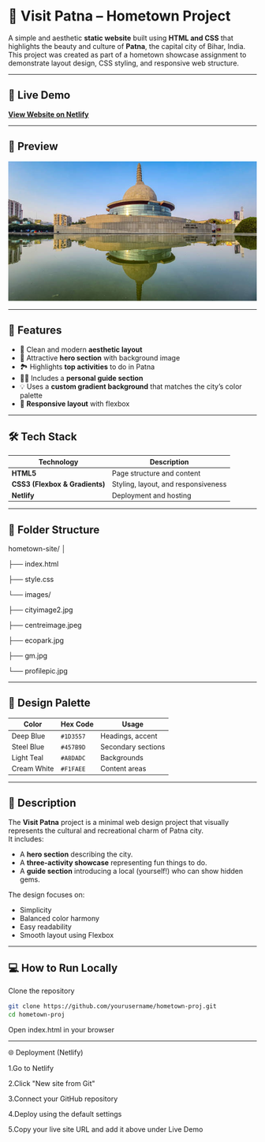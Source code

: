 # 🌆 Visit Patna – Hometown Project

A simple and aesthetic **static website** built using **HTML and CSS** that highlights the beauty and culture of **Patna**, the capital city of Bihar, India.  
This project was created as part of a hometown showcase assignment to demonstrate layout design, CSS styling, and responsive web structure.

---

## 🚀 Live Demo
**[View Website on Netlify](https://hometownwebsiteprac.netlify.app/)**  

---

## 📸 Preview
![Visit Patna Preview](images/cityimage2.jpg)

---

## 🎯 Features

- 🎨 Clean and modern **aesthetic layout**
- 🌇 Attractive **hero section** with background image
- 🏞️ Highlights **top activities** to do in Patna
- 👨‍💼 Includes a **personal guide section**
- 💡 Uses a **custom gradient background** that matches the city’s color palette
- 📱 **Responsive layout** with flexbox

---

## 🛠️ Tech Stack

| Technology | Description |
|-------------|-------------|
| **HTML5** | Page structure and content |
| **CSS3 (Flexbox & Gradients)** | Styling, layout, and responsiveness |
| **Netlify** | Deployment and hosting |

---

## 🧱 Folder Structure

hometown-site/
│

├── index.html

├── style.css

└── images/

├── cityimage2.jpg

├── centreimage.jpeg

├── ecopark.jpg

├── gm.jpg

└── profilepic.jpg

---


## 📐 Design Palette

| Color | Hex Code | Usage |
|--------|-----------|--------|
| Deep Blue | `#1D3557` | Headings, accent |
| Steel Blue | `#457B9D` | Secondary sections |
| Light Teal | `#A8DADC` | Backgrounds |
| Cream White | `#F1FAEE` | Content areas |

---

## 📖 Description

The **Visit Patna** project is a minimal web design project that visually represents the cultural and recreational charm of Patna city.  
It includes:
- A **hero section** describing the city.
- A **three-activity showcase** representing fun things to do.
- A **guide section** introducing a local (yourself!) who can show hidden gems.

The design focuses on:
- Simplicity  
- Balanced color harmony  
- Easy readability  
- Smooth layout using Flexbox  

---

## 💻 How to Run Locally

Clone the repository  
   ```bash
   git clone https://github.com/yourusername/hometown-proj.git
   cd hometown-proj
   ```

Open index.html in your browser

---

🌐 Deployment (Netlify)

1.Go to Netlify

2.Click "New site from Git"

3.Connect your GitHub repository

4.Deploy using the default settings

5.Copy your live site URL and add it above under Live Demo
   

